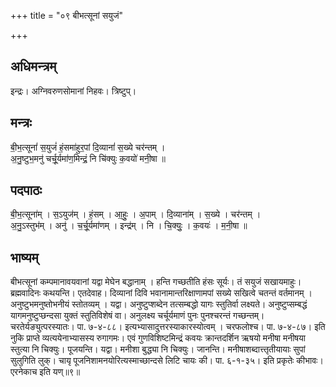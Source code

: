 +++
title = "०९ बीभत्सूनां सयुजं"

+++
## अधिमन्त्रम्
इन्द्रः। अग्निवरुणसोमानां निहवः। त्रिष्टुप्।

## मन्त्रः
बी॒भ॒त्सूनां॑ स॒युजं॑ हं॒समा॑हुर॒पां दि॒व्यानां॑ स॒ख्ये चर॑न्तम् ।  
अ॒नु॒ष्टुभ॒मनु॑ चर्चू॒र्यमा॑ण॒मिन्द्रं॒ नि चि॑क्युः क॒वयो॑ मनी॒षा ॥

## पदपाठः
बी॒भ॒त्सूना॑म् । स॒ऽयुज॑म् । हं॒सम् । आ॒हुः॒ । अ॒पाम् । दि॒व्याना॑म् । स॒ख्ये । चर॑न्तम् ।  
अ॒नु॒ऽस्तुभ॑म् । अनु॑ । च॒र्चू॒र्यमा॑णम् । इन्द्र॑म् । नि । चि॒क्युः॒ । क॒वयः॑ । म॒नी॒षा ॥

## भाष्यम्
बीभत्सूनां कम्पमानावयवानां यद्वा मेघेन बद्धानाम् । हन्ति गच्छतीति हंसः सूर्यः। तं सयुजं सखायमाहुः। ब्रह्मवादिनः कथयन्ति। एतदेवाह। दिव्यानां दिवि भवानामान्तरिक्षाणामपां सख्ये सखित्वे चतन्तं वर्तमानम् । अनुष्टुभमनुष्तोभनीयं स्तोतव्यम् । यद्वा। अनुष्टुप्शब्देन तत्सम्बद्धो यागः स्तुतिर्वा लक्ष्यते। अनुष्टुप्सम्बद्धं यागमनुष्टुप्छन्दसा युक्तं स्तुतिविशेषं वा। अनुलक्ष्य चर्चूर्यमाणं पुनः पुनश्चरन्तं गच्छन्तम्। चरतेर्यङ्युत्परस्यातः। पा. ७-४-८८। इत्यभ्यासादुत्तरस्याकारस्योत्वम् । चरफलोश्च। पा. ७-४-८७। इति नुकि प्राप्ते व्यत्ययेनाभ्यासस्य रुगागमः। एवं गुणविशिष्टमिन्द्रं कवयः क्रान्तदर्शिन ऋषयो मनीषा मनीषया स्तुत्या नि चिक्युः। पूजयन्ति। यद्वा। मनीशा बुद्ध्या नि चिक्युः। जानन्ति। मनीषाशब्दात्त्तृतीयायाः सुपां सुलुगिति लुक्। चायृ पूजनिशामनयोरित्यस्माच्छान्दसे लिटि चायः की। पा. ६-१-३५। इति प्रकृतेः कीभावः। एरनेकाच इति यण्॥९॥